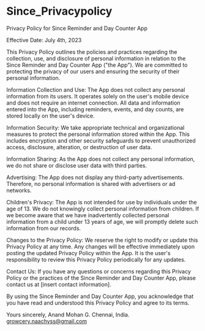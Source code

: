# Since_Privacypolicy
Privacy Policy for Since Reminder and Day Counter App

Effective Date: July 4th, 2023

This Privacy Policy outlines the policies and practices regarding the collection, use, and disclosure of personal information in relation to the Since Reminder and Day Counter App ("the App"). We are committed to protecting the privacy of our users and ensuring the security of their personal information.

Information Collection and Use:
The App does not collect any personal information from its users. It operates solely on the user's mobile device and does not require an internet connection. All data and information entered into the App, including reminders, events, and day counts, are stored locally on the user's device.

Information Security:
We take appropriate technical and organizational measures to protect the personal information stored within the App. This includes encryption and other security safeguards to prevent unauthorized access, disclosure, alteration, or destruction of user data.

Information Sharing:
As the App does not collect any personal information, we do not share or disclose user data with third parties.

Advertising:
The App does not display any third-party advertisements. Therefore, no personal information is shared with advertisers or ad networks.

Children's Privacy:
The App is not intended for use by individuals under the age of 13. We do not knowingly collect personal information from children. If we become aware that we have inadvertently collected personal information from a child under 13 years of age, we will promptly delete such information from our records.

Changes to the Privacy Policy:
We reserve the right to modify or update this Privacy Policy at any time. Any changes will be effective immediately upon posting the updated Privacy Policy within the App. It is the user's responsibility to review this Privacy Policy periodically for any updates.

Contact Us:
If you have any questions or concerns regarding this Privacy Policy or the practices of the Since Reminder and Day Counter App, please contact us at [insert contact information].

By using the Since Reminder and Day Counter App, you acknowledge that you have read and understood this Privacy Policy and agree to its terms.

Yours sincerely,
Anand Mohan G.
Chennai, India.
growcery.naachyss@gmail.com
